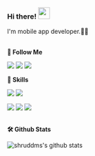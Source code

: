 ### Hi there! <img src="https://user-images.githubusercontent.com/74607521/209920526-d7b20ddb-fcc6-4558-aef7-a6e2a6684b49.gif" width="27px">

I'm mobile app developer.👩‍💻
<br/><br/>

**🚀 Follow Me**

<a href="https://tech-carrot.tistory.com/"><img src="https://img.shields.io/badge/Blog-336699?logo=Bloglovin&logoColor=white"/></a>
<a href="https://www.instagram.com/dev_eun/"><img src="https://img.shields.io/badge/Instagram-8a3ab9?logo=Instagram&logoColor=white"/></a>
<a href="kyungeun.dev@gmail.com"><img src="https://img.shields.io/badge/Email-4285F4?logo=Gmail&logoColor=white"/></a>
<br/>

**💪 Skills**

<img src="https://img.shields.io/badge/Android-3DDC84?logo=Android&logoColor=white&style=flat-square"/>&nbsp;<img src="https://img.shields.io/badge/iOS-000000?logo=iOS&logoColor=white&style=flat-square"/>

<img src="https://img.shields.io/badge/Kotlin-7F52FF?logo=Kotlin&logoColor=white&style=flat-square"/>&nbsp;<img src="https://img.shields.io/badge/Java-34567C?logo=CoffeeScript&logoColor=white&style=flat-square"/>&nbsp;<img src="https://img.shields.io/badge/Swift-F05138?logo=Swift&logoColor=white&style=flat-square"/>
<br/><br/>

**🛠 Github Stats**

![shruddms's github stats](https://github-readme-stats.vercel.app/api?username=shruddms&show_icons=true)
